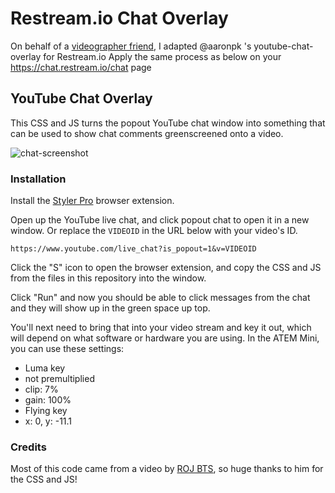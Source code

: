 Restream.io Chat Overlay
==========================

On behalf of a [videographer friend](https://techincaraibes.fr), I adapted @aaronpk 's youtube-chat-overlay for Restream.io
Apply the same process as below on your https://chat.restream.io/chat page 


## YouTube Chat Overlay

This CSS and JS turns the popout YouTube chat window into something that can be used to show chat comments greenscreened onto a video.

![chat-screenshot](chat-screenshot.jpg)

### Installation

Install the [Styler Pro](https://chrome.google.com/webstore/detail/styler-pro/hbhkfnpodhdcaophahpkiflechaoddoi?hl=en) browser extension.

Open up the YouTube live chat, and click popout chat to open it in a new window. Or replace the `VIDEOID` in the URL below with your video's ID.

`https://www.youtube.com/live_chat?is_popout=1&v=VIDEOID`

Click the "S" icon to open the browser extension, and copy the CSS and JS from the files in this repository into the window.

Click "Run" and now you should be able to click messages from the chat and they will show up in the green space up top.

You'll next need to bring that into your video stream and key it out, which will depend on what software or hardware you are using. In the ATEM Mini, you can use these settings: 

* Luma key
* not premultiplied
* clip: 7%
* gain: 100%
* Flying key
* x: 0, y: -11.1


### Credits

Most of this code came from a video by [ROJ BTS](https://www.youtube.com/watch?v=NHy9D4ClTvc), so huge thanks to him for the CSS and JS!

